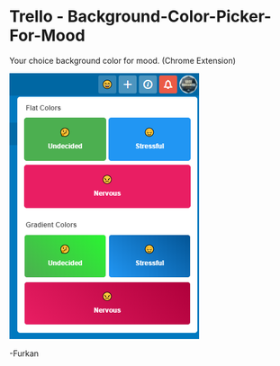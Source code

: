 # Trello - Background-Color-Picker-For-Mood
Your choice background color for mood. (Chrome Extension)

![screenshot](screenshot.png)


-Furkan